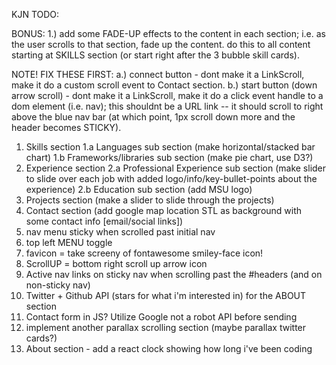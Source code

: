 KJN TODO:

BONUS:
1.) add some FADE-UP effects to the content in each section; i.e. as the user scrolls to that section, fade up the content. do this to all content starting at SKILLS section (or start right after the 3 bubble skill cards).

NOTE!
FIX THESE FIRST:
a.) connect button - dont make it a LinkScroll, make it do a custom scroll event to Contact section.
b.) start button (down arrow scroll) - dont make it a LinkScroll, make it do a click event handle to a dom element (i.e. nav); this shouldnt be a URL link -- it should scroll to right above the blue nav bar (at which point, 1px scroll down more and the header becomes STICKY).

1. Skills section
   1.a Languages sub section (make horizontal/stacked bar chart)
   1.b Frameworks/libraries sub section (make pie chart, use D3?)
2. Experience section
   2.a Professional Experience sub section (make slider to slide over each job with added logo/info/key-bullet-points about the experience)
   2.b Education sub section (add MSU logo)
3. Projects section (make a slider to slide through the projects)
4. Contact section (add google map location STL as background with some contact info [email/social links])
5. nav menu sticky when scrolled past initial nav
6. top left MENU toggle
7. favicon = take screeny of fontawesome smiley-face icon!
8. ScrollUP = bottom right scroll up arrow icon
9. Active nav links on sticky nav when scrolling past the #headers (and on non-sticky nav)
10. Twitter + Github API (stars for what i'm interested in) for the ABOUT section
11. Contact form in JS? Utilize Google not a robot API before sending
12. implement another parallax scrolling section (maybe parallax twitter cards?)
13. About section - add a react clock showing how long i've been coding
